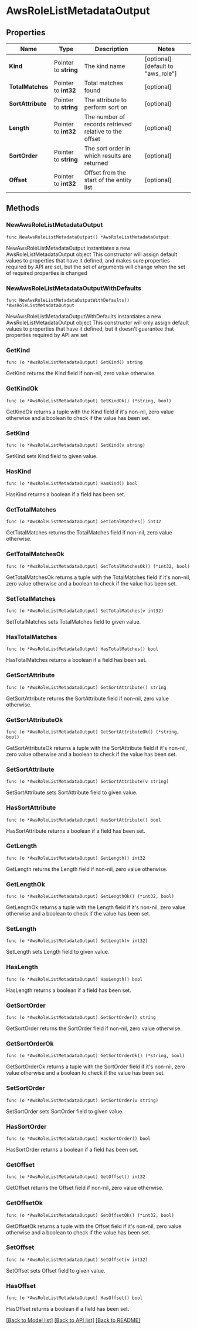 # AwsRoleListMetadataOutput

## Properties

Name | Type | Description | Notes
------------ | ------------- | ------------- | -------------
**Kind** | Pointer to **string** | The kind name | [optional] [default to "aws_role"]
**TotalMatches** | Pointer to **int32** | Total matches found | [optional] 
**SortAttribute** | Pointer to **string** | The attribute to perform sort on | [optional] 
**Length** | Pointer to **int32** | The number of records retrieved relative to the offset | [optional] 
**SortOrder** | Pointer to **string** | The sort order in which results are returned | [optional] 
**Offset** | Pointer to **int32** | Offset from the start of the entity list | [optional] 

## Methods

### NewAwsRoleListMetadataOutput

`func NewAwsRoleListMetadataOutput() *AwsRoleListMetadataOutput`

NewAwsRoleListMetadataOutput instantiates a new AwsRoleListMetadataOutput object
This constructor will assign default values to properties that have it defined,
and makes sure properties required by API are set, but the set of arguments
will change when the set of required properties is changed

### NewAwsRoleListMetadataOutputWithDefaults

`func NewAwsRoleListMetadataOutputWithDefaults() *AwsRoleListMetadataOutput`

NewAwsRoleListMetadataOutputWithDefaults instantiates a new AwsRoleListMetadataOutput object
This constructor will only assign default values to properties that have it defined,
but it doesn't guarantee that properties required by API are set

### GetKind

`func (o *AwsRoleListMetadataOutput) GetKind() string`

GetKind returns the Kind field if non-nil, zero value otherwise.

### GetKindOk

`func (o *AwsRoleListMetadataOutput) GetKindOk() (*string, bool)`

GetKindOk returns a tuple with the Kind field if it's non-nil, zero value otherwise
and a boolean to check if the value has been set.

### SetKind

`func (o *AwsRoleListMetadataOutput) SetKind(v string)`

SetKind sets Kind field to given value.

### HasKind

`func (o *AwsRoleListMetadataOutput) HasKind() bool`

HasKind returns a boolean if a field has been set.

### GetTotalMatches

`func (o *AwsRoleListMetadataOutput) GetTotalMatches() int32`

GetTotalMatches returns the TotalMatches field if non-nil, zero value otherwise.

### GetTotalMatchesOk

`func (o *AwsRoleListMetadataOutput) GetTotalMatchesOk() (*int32, bool)`

GetTotalMatchesOk returns a tuple with the TotalMatches field if it's non-nil, zero value otherwise
and a boolean to check if the value has been set.

### SetTotalMatches

`func (o *AwsRoleListMetadataOutput) SetTotalMatches(v int32)`

SetTotalMatches sets TotalMatches field to given value.

### HasTotalMatches

`func (o *AwsRoleListMetadataOutput) HasTotalMatches() bool`

HasTotalMatches returns a boolean if a field has been set.

### GetSortAttribute

`func (o *AwsRoleListMetadataOutput) GetSortAttribute() string`

GetSortAttribute returns the SortAttribute field if non-nil, zero value otherwise.

### GetSortAttributeOk

`func (o *AwsRoleListMetadataOutput) GetSortAttributeOk() (*string, bool)`

GetSortAttributeOk returns a tuple with the SortAttribute field if it's non-nil, zero value otherwise
and a boolean to check if the value has been set.

### SetSortAttribute

`func (o *AwsRoleListMetadataOutput) SetSortAttribute(v string)`

SetSortAttribute sets SortAttribute field to given value.

### HasSortAttribute

`func (o *AwsRoleListMetadataOutput) HasSortAttribute() bool`

HasSortAttribute returns a boolean if a field has been set.

### GetLength

`func (o *AwsRoleListMetadataOutput) GetLength() int32`

GetLength returns the Length field if non-nil, zero value otherwise.

### GetLengthOk

`func (o *AwsRoleListMetadataOutput) GetLengthOk() (*int32, bool)`

GetLengthOk returns a tuple with the Length field if it's non-nil, zero value otherwise
and a boolean to check if the value has been set.

### SetLength

`func (o *AwsRoleListMetadataOutput) SetLength(v int32)`

SetLength sets Length field to given value.

### HasLength

`func (o *AwsRoleListMetadataOutput) HasLength() bool`

HasLength returns a boolean if a field has been set.

### GetSortOrder

`func (o *AwsRoleListMetadataOutput) GetSortOrder() string`

GetSortOrder returns the SortOrder field if non-nil, zero value otherwise.

### GetSortOrderOk

`func (o *AwsRoleListMetadataOutput) GetSortOrderOk() (*string, bool)`

GetSortOrderOk returns a tuple with the SortOrder field if it's non-nil, zero value otherwise
and a boolean to check if the value has been set.

### SetSortOrder

`func (o *AwsRoleListMetadataOutput) SetSortOrder(v string)`

SetSortOrder sets SortOrder field to given value.

### HasSortOrder

`func (o *AwsRoleListMetadataOutput) HasSortOrder() bool`

HasSortOrder returns a boolean if a field has been set.

### GetOffset

`func (o *AwsRoleListMetadataOutput) GetOffset() int32`

GetOffset returns the Offset field if non-nil, zero value otherwise.

### GetOffsetOk

`func (o *AwsRoleListMetadataOutput) GetOffsetOk() (*int32, bool)`

GetOffsetOk returns a tuple with the Offset field if it's non-nil, zero value otherwise
and a boolean to check if the value has been set.

### SetOffset

`func (o *AwsRoleListMetadataOutput) SetOffset(v int32)`

SetOffset sets Offset field to given value.

### HasOffset

`func (o *AwsRoleListMetadataOutput) HasOffset() bool`

HasOffset returns a boolean if a field has been set.


[[Back to Model list]](../README.md#documentation-for-models) [[Back to API list]](../README.md#documentation-for-api-endpoints) [[Back to README]](../README.md)


